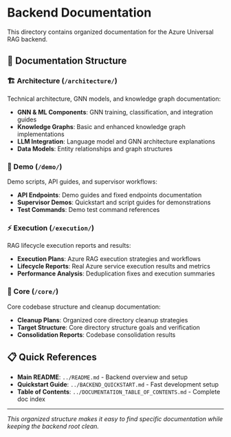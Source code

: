 # Backend Documentation

This directory contains organized documentation for the Azure Universal RAG backend.

## 📂 Documentation Structure

### 🏗️ Architecture (`/architecture/`)
Technical architecture, GNN models, and knowledge graph documentation:
- **GNN & ML Components**: GNN training, classification, and integration guides
- **Knowledge Graphs**: Basic and enhanced knowledge graph implementations  
- **LLM Integration**: Language model and GNN architecture explanations
- **Data Models**: Entity relationships and graph structures

### 🎯 Demo (`/demo/`)
Demo scripts, API guides, and supervisor workflows:
- **API Endpoints**: Demo guides and fixed endpoints documentation
- **Supervisor Demos**: Quickstart and script guides for demonstrations
- **Test Commands**: Demo test command references

### ⚡ Execution (`/execution/`)
RAG lifecycle execution reports and results:
- **Execution Plans**: Azure RAG execution strategies and workflows
- **Lifecycle Reports**: Real Azure service execution results and metrics
- **Performance Analysis**: Deduplication fixes and execution summaries

### 🔧 Core (`/core/`)
Core codebase structure and cleanup documentation:
- **Cleanup Plans**: Organized core directory cleanup strategies
- **Target Structure**: Core directory structure goals and verification
- **Consolidation Reports**: Codebase consolidation results

## 📋 Quick References

- **Main README**: `../README.md` - Backend overview and setup
- **Quickstart Guide**: `../BACKEND_QUICKSTART.md` - Fast development setup
- **Table of Contents**: `../DOCUMENTATION_TABLE_OF_CONTENTS.md` - Complete doc index

---

*This organized structure makes it easy to find specific documentation while keeping the backend root clean.*
